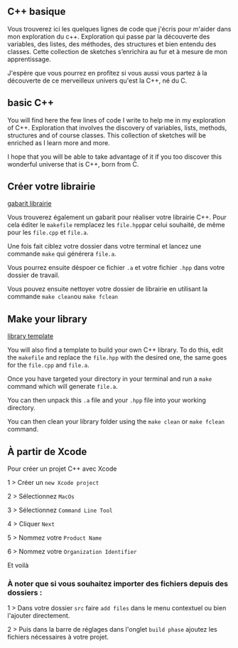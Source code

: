 ## C++ basique

Vous trouverez ici les quelques lignes de code que j'écris pour m'aider dans mon exploration du c++. Exploration qui passe par la découverte des variables, des listes, des méthodes, des structures et bien entendu des classes. 
Cette collection de sketches s’enrichira au fur et à mesure de mon apprentissage.

J'espère que vous pourrez en profitez si vous aussi vous partez à la découverte de ce merveilleux univers qu'est la C++, né du C.

## basic C++
You will find here the few lines of code I write to help me in my exploration of C++. Exploration that involves the discovery of variables, lists, methods, structures and of course classes. 
This collection of sketches will be enriched as I learn more and more.

I hope that you will be able to take advantage of it if you too discover this wonderful universe that is C++, born from C.


## Créer votre librairie
[gabarit librairie](https://github.com/StanLepunK/CPP_basics/tree/master/LIBRARY/lib)

Vous trouverez également un gabarit pour réaliser votre librairie C++.
Pour cela éditer le `makefile` remplacez les `file.hpp`par celui souhaité, de même pour les `file.cpp` et `file.a`. 

Une fois fait ciblez votre dossier dans votre terminal et lancez une commande  `make` qui générera `file.a`. 

Vous pourrez ensuite déspoer ce fichier `.a` et votre fichier `.hpp` dans votre dossier de travail. 

Vous pouvez ensuite nettoyer votre dossier de librairie en utilisant la commande `make clean`ou `make fclean`


## Make your library
[library template](https://github.com/StanLepunK/CPP_basics/tree/master/LIBRARY/lib)

You will also find a template to build your own C++ library.
To do this, edit the `makefile` and replace the `file.hpp` with the desired one, the same goes for the `file.cpp` and `file.a`. 

Once you have targeted your directory in your terminal and run a `make` command which will generate `file.a`. 

You can then unpack this `.a` file and your `.hpp` file into your working directory.

You can then clean your library folder using the `make clean` or `make fclean` command.


## À partir de Xcode
Pour créer un projet C++ avec Xcode

1 > Créer un `new Xcode project`

2 > Sélectionnez `MacOs`

3 > Sélectionnez `Command Line Tool`

4 > Cliquer `Next`

5 > Nommez votre `Product Name`

6 > Nommez votre `Organization Identifier`

Et voilà

###	À noter que si vous souhaitez importer des fichiers depuis des dossiers :

1 > Dans votre dossier `src` faire `add files` dans le menu contextuel ou bien l'ajouter directement.

2 > Puis dans la barre de réglages dans l'onglet `build phase` ajoutez les fichiers nécessaires à votre projet.


